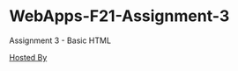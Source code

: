 # WebApps-F21-Assignment-3
Assignment 3 - Basic HTML

[Hosted By](https://44-563-webapps-f21.github.io/webapps-f21-assignment-3-alap2607/)